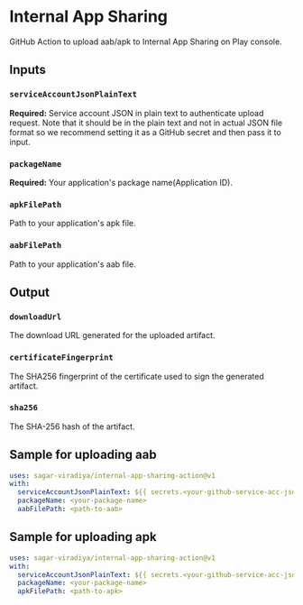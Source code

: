 # Internal App Sharing
GitHub Action to upload aab/apk to Internal App Sharing on Play console.

## Inputs

### `serviceAccountJsonPlainText`
**Required:** Service account JSON in plain text to authenticate upload request. Note that it should be in the plain text and not in actual JSON file format so we recommend setting it as a GitHub secret and then pass it to input.

### `packageName`
**Required:** Your application's package name(Application ID).

### `apkFilePath`
Path to your application's apk file.

### `aabFilePath`
Path to your application's aab file.

## Output

### `downloadUrl`
The download URL generated for the uploaded artifact.

### `certificateFingerprint`
The SHA256 fingerprint of the certificate used to sign the generated artifact.

### `sha256`
The SHA-256 hash of the artifact.


## Sample for uploading aab
```yml
uses: sagar-viradiya/internal-app-sharing-action@v1
with:
  serviceAccountJsonPlainText: ${{ secrets.<your-github-service-acc-json-secret> }}
  packageName: <your-package-name>
  aabFilePath: <path-to-aab>
```

## Sample for uploading apk
```yml
uses: sagar-viradiya/internal-app-sharing-action@v1
with:
  serviceAccountJsonPlainText: ${{ secrets.<your-github-service-acc-json-secret> }}
  packageName: <your-package-name>
  apkFilePath: <path-to-apk>
```
